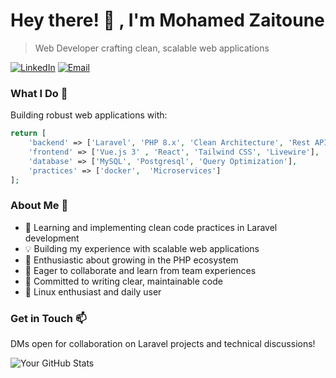 # Hey there! 👋 , I'm Mohamed Zaitoune

> Web Developer crafting clean, scalable web applications

[![LinkedIn](https://img.shields.io/badge/LinkedIn-%230077B5.svg?&style=flat-square&logo=linkedin&logoColor=white)](https://www.linkedin.com/in/mohamed-zaitoune/)
[![Email](https://img.shields.io/badge/Email-D14836?style=flat-square&logo=gmail&logoColor=white)](mailto:your.email@example.com)

### What I Do 🚀

Building robust web applications with:
```php
return [
    'backend' => ['Laravel', 'PHP 8.x', 'Clean Architecture', 'Rest API '],
    'frontend' => ['Vue.js 3' , 'React', 'Tailwind CSS', 'Livewire'],
    'database' => ['MySQL', 'Postgresql', 'Query Optimization'],
    'practices' => ['docker',  'Microservices']
];
```

### About Me 💫
- 🎯 Learning and implementing clean code practices in Laravel development
- 💡 Building my experience with scalable web applications
- 🌱 Enthusiastic about growing in the PHP ecosystem
- 👥 Eager to collaborate and learn from team experiences
- 🚀 Committed to writing clear, maintainable code
- 🐧 Linux enthusiast and daily user

### Get in Touch 📫
DMs open for collaboration on Laravel projects and technical discussions!


![Your GitHub Stats](https://github-readme-stats.vercel.app/api?username=ZaitouneMohamed&show_icons=true&theme=dracula)
